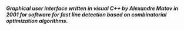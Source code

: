 ##### Graphical user interface written in visual C++ by Alexandre Matov in 2001 for software for fast line detection based on combinatorial optimization algorithms.
